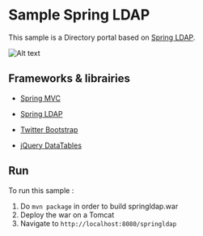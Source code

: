 # Sample Spring LDAP

This sample is a Directory portal based on [Spring LDAP].

![Alt text](https://cloud.githubusercontent.com/assets/16703873/12781330/01d25614-ca74-11e5-8d27-e880f83d311b.png)

## Frameworks & librairies
- [Spring MVC]
- [Spring LDAP]
- [Twitter Bootstrap]
- [jQuery DataTables]


   [Spring MVC]: <http://projects.spring.io/spring-framework/>
   [Spring LDAP]: <http://projects.spring.io/spring-ldap/>
   [Twitter Bootstrap]: <http://twitter.github.com/bootstrap/>
   [jQuery DataTables]: <http://datatables.net/>
   
## Run
To run this sample :
1. Do `mvn package` in order to build springldap.war
2. Deploy the war on a Tomcat
3. Navigate to `http://localhost:8080/springldap`